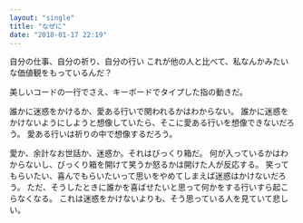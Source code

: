 ```yaml
---
layout: "single"
title: "なぜに"
date: "2018-01-17 22:19"
---
```


自分の仕事、自分の祈り、自分の行い
これが他の人と比べて、私なんかみたいな価値観をもっているんだ？

美しいコードの一行でさえ、キーボードでタイプした指の動きだ。

誰かに迷惑をかけるか、愛ある行いで関われるかはわからない。
誰かに迷惑をかけないようにしようと想像していたら、そこに愛ある行いを想像できないだろう。
愛ある行いは祈りの中で想像するだろう。

愛か、余計なお世話か、迷惑か。それはびっくり箱だ。
何が入っているかはわからないし、びっくり箱を開けて笑うか怒るかは開けた人が反応する。
笑ってもらいたい、喜んでもらいたいって思いをやめてしまえば迷惑はかけないだろう。
ただ、そうしたときに誰かを喜ばせたいと思って何かをする行いすら起こらなくなる。
これは迷惑をかけないよりも、そう思っている人を見ていて悲しい。
